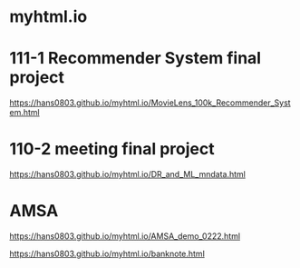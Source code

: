 # myhtml.io

# 111-1 Recommender System final project
https://hans0803.github.io/myhtml.io/MovieLens_100k_Recommender_System.html

# 110-2 meeting final project
https://hans0803.github.io/myhtml.io/DR_and_ML_mndata.html

# AMSA
https://hans0803.github.io/myhtml.io/AMSA_demo_0222.html

https://hans0803.github.io/myhtml.io/banknote.html
